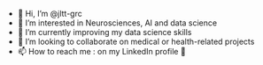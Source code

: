 - 👋 Hi, I’m @jltt-grc
- 👀 I’m interested in Neurosciences, AI and data science
- 🌱 I’m currently improving my data science skills
- 💞️ I’m looking to collaborate on medical or health-related projects
- 📫 How to reach me : on my LinkedIn profile 🙂

<!---
jltt-grc/jltt-grc is a ✨ special ✨ repository because its `README.md` (this file) appears on your GitHub profile.
You can click the Preview link to take a look at your changes.
--->
